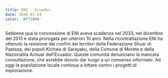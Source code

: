 ```yaml
---
title: ENI - Ecuador
date: 2020-01-24
color: '#ff2800'
---
```


Sebbene qua la concessione di ENI aveva scadenza nel 2033, nel dicembre del 2015 è stata prorogata per ulteriori 10 anni. Nella ricontrattazione ENI ha ottenuto la revisione dei confini dei territori della Federazione Shuar di Pastaza, dei popoli Kichwa di Sarayaku, della Comune di
Morete e della Nazionalità Achuar dell’Ecuador. Queste comunità denunciano la mancata consultazione, che avrebbe dovuto dar luogo a un consenso informato. Ad oggi la popolazione locale continua a lottare contro i progetti di esplorazione.